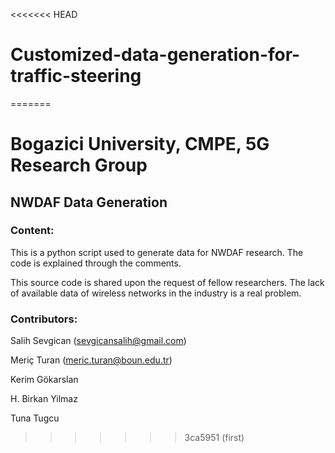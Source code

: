 <<<<<<< HEAD
# Customized-data-generation-for-traffic-steering
=======
# Bogazici University, CMPE,  5G Research Group

## NWDAF Data Generation 

### Content:

This is a python script used to generate data for NWDAF research. The code is explained through the comments.  

This source code is shared upon the request of fellow researchers. The lack of available data of wireless networks in the industry is a real problem. 

### Contributors: 

Salih Sevgican (sevgicansalih@gmail.com)

Meriç Turan (meric.turan@boun.edu.tr)

Kerim Gökarslan

H. Birkan Yilmaz

Tuna Tugcu
>>>>>>> 3ca5951 (first)
